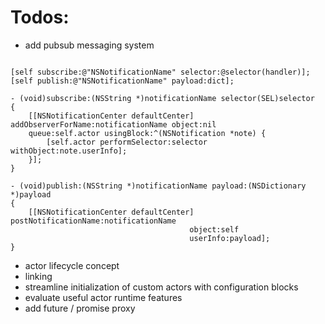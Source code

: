 # Todos:

- add pubsub messaging system

```objc

[self subscribe:@"NSNotificationName" selector:@selector(handler)];
[self publish:@"NSNotificationName" payload:dict];

- (void)subscribe:(NSString *)notificationName selector(SEL)selector
{
    [[NSNotificationCenter defaultCenter] addObserverForName:notificationName object:nil
    queue:self.actor usingBlock:^(NSNotification *note) {
        [self.actor performSelector:selector withObject:note.userInfo];
    }];
}

- (void)publish:(NSString *)notificationName payload:(NSDictionary *)payload
{
    [[NSNotificationCenter defaultCenter] postNotificationName:notificationName
                                        object:self
                                        userInfo:payload];
}
```

- actor lifecycle concept
- linking
- streamline initialization of custom actors with configuration blocks
- evaluate useful actor runtime features
- add future / promise proxy
